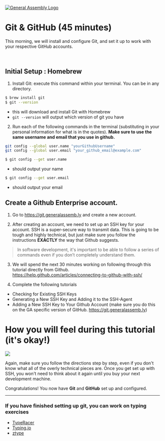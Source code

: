 [![General Assembly Logo](https://camo.githubusercontent.com/1a91b05b8f4d44b5bbfb83abac2b0996d8e26c92/687474703a2f2f692e696d6775722e636f6d2f6b6538555354712e706e67)](https://generalassemb.ly/education/web-development-immersive)

# Git & GitHub (45 minutes)

This morning, we will install and configure Git, and set it up to work with
your respective GitHub accounts.

<br />

## Initial Setup : Homebrew

1. Install Git: execute this command within your terminal.  You can be in any directory.

```bash
$ brew install git
$ git --version
```

- this will download and install Git with Homebrew
- `git --version` will output which version of git you have

2. Run each of the following commands in the terminal
(substituting in your personal information for what is in the quotes).  **Make sure to use the same username and email that you use in github.**

```bash
git config --global user.name "yourGithubUsername"
git config --global user.email "your_github_email@example.com"
```

```bash
$ git config --get user.name
```

- should output your name

```bash
$ git config --get user.email
```

- should output your email


## Create a Github Enterprise account.

1. Go to https://git.generalassemb.ly and create a new account.

2. After creating an account, we need to set up an SSH key for your account.  SSH is a super-secure way to transmit data.  This is going to be tough and highly technical, but just make sure you follow the instructions **EXACTLY** the way that Github suggests.

> In software development, it's important to be able to follow a series of commands even if you don’t completely understand them.

3. We will spend the next 30 minutes working on following through this tutorial directly from Github. https://help.github.com/articles/connecting-to-github-with-ssh/

5. Complete the following tutorials
  - Checking for Existing SSH Keys
  - Generating a New SSH Key and Adding it to the SSH-Agent
  - Adding a New SSH Key to Your Github Account (make sure you do this on the GA specific version of GitHub. https://git.generalassemb.ly)

# How you will feel during this tutorial (it's okay!)
![](https://softcover.s3.amazonaws.com/636/learn_enough_git/images/figures/no_idea.jpg)

Again, make sure you follow the directions step by step, even if you don't know what all of the overly technical pieces are.  Once you get set up with SSH, you won't need to think about it again until you buy your next development machine.


Congratulations! You now have **Git** and **GitHub** set up and configured.

---

### If you have finished setting up git, you can work on typing exercises

* [TypeRacer](http://play.typeracer.com/)
* [Typing.io](http://typing.io)
* [ztype](http://zty.pe/)
